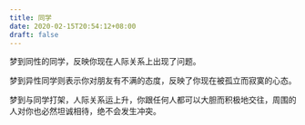 ```yaml
---
title: 同学
date: 2020-02-15T20:54:12+08:00
draft: false
---
```


梦到同性的同学，反映你现在人际关系上出现了问题。<br>


梦到异性同学则表示你对朋友有不满的态度，反映了你现在被孤立而寂寞的心态。<br>
 

梦到与同学打架，人际关系运上升，你跟任何人都可以大胆而积极地交往，周围的人对你也必然坦诚相待，绝不会发生冲突。<br>
